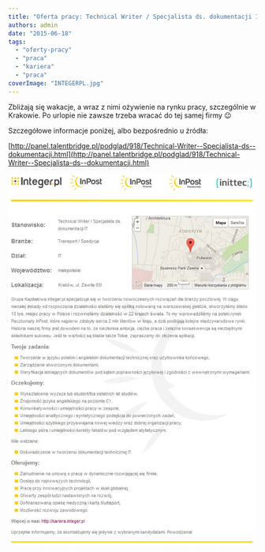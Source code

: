 ```yaml
---
title: "Oferta pracy: Technical Writer / Specjalista ds. dokumentacji IT"
authors: admin
date: "2015-06-18"
tags:
  - "oferty-pracy"
  - "praca"
  - "kariera"
  - "praca"
coverImage: "INTEGERPL.jpg"
---
```


Zbliżają się wakacje, a wraz z nimi ożywienie na rynku pracy, szczególnie w
Krakowie. Po urlopie nie zawsze trzeba wracać do tej samej firmy 😉

<!--truncate-->

Szczegółowe informacje poniżej, albo bezpośrednio u źródła:

[http://panel.talentbridge.pl/podglad/918/Technical-Writer--Specjalista-ds--dokumentacji.html](http://panel.talentbridge.pl/podglad/918/Technical-Writer--Specjalista-ds--dokumentacji.html)

[![Integer_oferta_pracy](images/Integer_oferta_pracy.jpg)](http://techwriter.pl/wp-content/uploads/2015/06/Integer_oferta_pracy.jpg)
